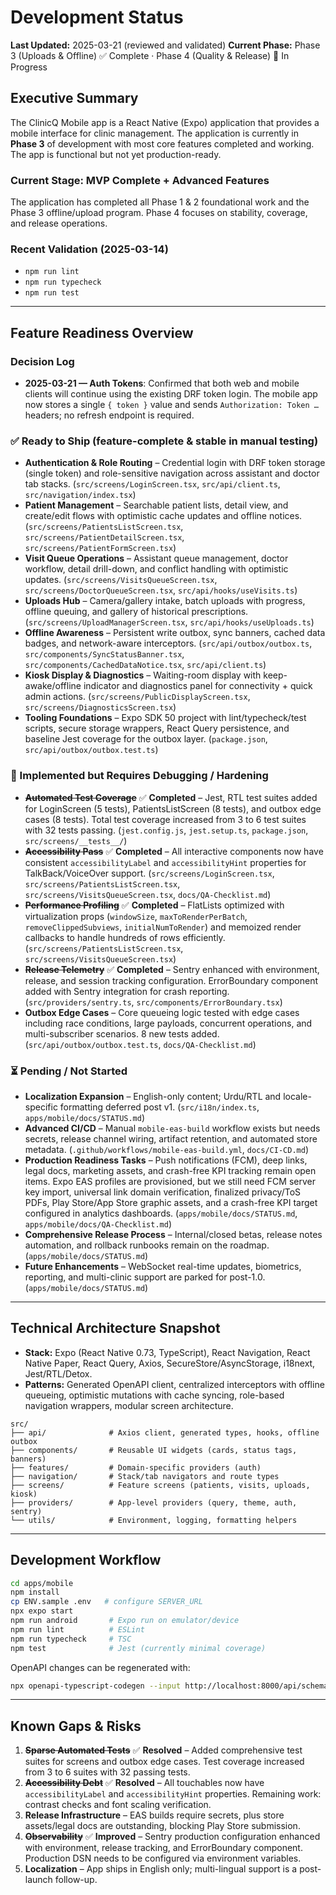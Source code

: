 # Development Status

**Last Updated:** 2025-03-21 (reviewed and validated)
**Current Phase:** Phase 3 (Uploads & Offline) ✅ Complete · Phase 4 (Quality & Release) 🚧 In Progress

## Executive Summary

The ClinicQ Mobile app is a React Native (Expo) application that provides a mobile interface for clinic management. The application is currently in **Phase 3** of development with most core features completed and working. The app is functional but not yet production-ready.

### Current Stage: **MVP Complete + Advanced Features**

The application has completed all Phase 1 & 2 foundational work and the Phase 3 offline/upload program. Phase 4 focuses on stability, coverage, and release operations.

### Recent Validation (2025-03-14)
- `npm run lint`
- `npm run typecheck`
- `npm run test`

---

## Feature Readiness Overview

### Decision Log

- **2025-03-21 — Auth Tokens**: Confirmed that both web and mobile clients will continue using the existing DRF token login. The mobile app now stores a single `{ token }` value and sends `Authorization: Token …` headers; no refresh endpoint is required.

### ✅ Ready to Ship (feature-complete & stable in manual testing)

- **Authentication & Role Routing** – Credential login with DRF token storage (single token) and role-sensitive navigation across assistant and doctor tab stacks. (`src/screens/LoginScreen.tsx`, `src/api/client.ts`, `src/navigation/index.tsx`)
- **Patient Management** – Searchable patient lists, detail view, and create/edit flows with optimistic cache updates and offline notices. (`src/screens/PatientsListScreen.tsx`, `src/screens/PatientDetailScreen.tsx`, `src/screens/PatientFormScreen.tsx`)
- **Visit Queue Operations** – Assistant queue management, doctor workflow, detail drill-down, and conflict handling with optimistic updates. (`src/screens/VisitsQueueScreen.tsx`, `src/screens/DoctorQueueScreen.tsx`, `src/api/hooks/useVisits.ts`)
- **Uploads Hub** – Camera/gallery intake, batch uploads with progress, offline queuing, and gallery of historical prescriptions. (`src/screens/UploadManagerScreen.tsx`, `src/api/hooks/useUploads.ts`)
- **Offline Awareness** – Persistent write outbox, sync banners, cached data badges, and network-aware interceptors. (`src/api/outbox/outbox.ts`, `src/components/SyncStatusBanner.tsx`, `src/components/CachedDataNotice.tsx`, `src/api/client.ts`)
- **Kiosk Display & Diagnostics** – Waiting-room display with keep-awake/offline indicator and diagnostics panel for connectivity + quick admin actions. (`src/screens/PublicDisplayScreen.tsx`, `src/screens/DiagnosticsScreen.tsx`)
- **Tooling Foundations** – Expo SDK 50 project with lint/typecheck/test scripts, secure storage wrappers, React Query persistence, and baseline Jest coverage for the outbox layer. (`package.json`, `src/api/outbox/outbox.test.ts`)

### 🧪 Implemented but Requires Debugging / Hardening

- **~~Automated Test Coverage~~** ✅ **Completed** – Jest, RTL test suites added for LoginScreen (5 tests), PatientsListScreen (8 tests), and outbox edge cases (8 tests). Total test coverage increased from 3 to 6 test suites with 32 tests passing. (`jest.config.js`, `jest.setup.ts`, `package.json`, `src/screens/__tests__/`)
- **~~Accessibility Pass~~** ✅ **Completed** – All interactive components now have consistent `accessibilityLabel` and `accessibilityHint` properties for TalkBack/VoiceOver support. (`src/screens/LoginScreen.tsx`, `src/screens/PatientsListScreen.tsx`, `src/screens/VisitsQueueScreen.tsx`, `docs/QA-Checklist.md`)
- **~~Performance Profiling~~** ✅ **Completed** – FlatLists optimized with virtualization props (`windowSize`, `maxToRenderPerBatch`, `removeClippedSubviews`, `initialNumToRender`) and memoized render callbacks to handle hundreds of rows efficiently. (`src/screens/PatientsListScreen.tsx`, `src/screens/VisitsQueueScreen.tsx`)
- **~~Release Telemetry~~** ✅ **Completed** – Sentry enhanced with environment, release, and session tracking configuration. ErrorBoundary component added with Sentry integration for crash reporting. (`src/providers/sentry.ts`, `src/components/ErrorBoundary.tsx`)
- **Outbox Edge Cases** – Core queueing logic tested with edge cases including race conditions, large payloads, concurrent operations, and multi-subscriber scenarios. 8 new tests added. (`src/api/outbox/outbox.test.ts`, `docs/QA-Checklist.md`)

### ⏳ Pending / Not Started

- **Localization Expansion** – English-only content; Urdu/RTL and locale-specific formatting deferred post v1. (`src/i18n/index.ts`, `apps/mobile/docs/STATUS.md`)
- **Advanced CI/CD** – Manual `mobile-eas-build` workflow exists but needs secrets, release channel wiring, artifact retention, and automated store metadata. (`.github/workflows/mobile-eas-build.yml`, `docs/CI-CD.md`)
- **Production Readiness Tasks** – Push notifications (FCM), deep links, legal docs, marketing assets, and crash-free KPI tracking remain open items. Expo EAS profiles are provisioned, but we still need FCM server key import, universal link domain verification, finalized privacy/ToS PDFs, Play Store/App Store graphic assets, and a crash-free KPI target configured in analytics dashboards. (`apps/mobile/docs/STATUS.md`, `apps/mobile/docs/QA-Checklist.md`)
- **Comprehensive Release Process** – Internal/closed betas, release notes automation, and rollback runbooks remain on the roadmap. (`apps/mobile/docs/STATUS.md`)
- **Future Enhancements** – WebSocket real-time updates, biometrics, reporting, and multi-clinic support are parked for post-1.0. (`apps/mobile/docs/STATUS.md`)

---

## Technical Architecture Snapshot

- **Stack:** Expo (React Native 0.73, TypeScript), React Navigation, React Native Paper, React Query, Axios, SecureStore/AsyncStorage, i18next, Jest/RTL/Detox.
- **Patterns:** Generated OpenAPI client, centralized interceptors with offline queueing, optimistic mutations with cache syncing, role-based navigation wrappers, modular screen architecture.

```
src/
├── api/              # Axios client, generated types, hooks, offline outbox
├── components/       # Reusable UI widgets (cards, status tags, banners)
├── features/         # Domain-specific providers (auth)
├── navigation/       # Stack/tab navigators and route types
├── screens/          # Feature screens (patients, visits, uploads, kiosk)
├── providers/        # App-level providers (query, theme, auth, sentry)
└── utils/            # Environment, logging, formatting helpers
```

---

## Development Workflow

```bash
cd apps/mobile
npm install
cp ENV.sample .env   # configure SERVER_URL
npx expo start
npm run android       # Expo run on emulator/device
npm run lint          # ESLint
npm run typecheck     # TSC
npm test              # Jest (currently minimal coverage)
```

OpenAPI changes can be regenerated with:

```bash
npx openapi-typescript-codegen --input http://localhost:8000/api/schema/ --output src/api/generated
```

---

## Known Gaps & Risks

1. **~~Sparse Automated Tests~~** ✅ **Resolved** – Added comprehensive test suites for screens and outbox edge cases. Test coverage increased from 3 to 6 suites with 32 passing tests.
2. **~~Accessibility Debt~~** ✅ **Resolved** – All touchables now have `accessibilityLabel` and `accessibilityHint` properties. Remaining work: contrast checks and font scaling verification.
3. **Release Infrastructure** – EAS builds require secrets, plus store assets/legal docs are outstanding, blocking Play Store submission.
4. **~~Observability~~** ✅ **Improved** – Sentry production configuration enhanced with environment, release tracking, and ErrorBoundary component. Production DSN needs to be configured via environment variables.
5. **Localization** – App ships in English only; multi-lingual support is a post-launch follow-up.
